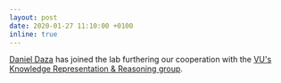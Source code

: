 ```yaml
---
layout: post
date: 2020-01-27 11:10:00 +0100
inline: true
---
```


[Daniel Daza](https://dfdazac.github.io) has joined the lab furthering our cooperation with the [VU's Knowledge Representation & Reasoning group](https://krr.cs.vu.nl).
